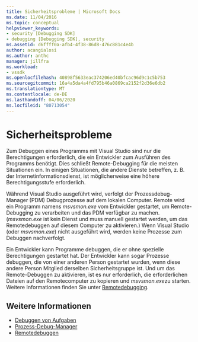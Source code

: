 ```yaml
---
title: Sicherheitsprobleme | Microsoft Docs
ms.date: 11/04/2016
ms.topic: conceptual
helpviewer_keywords:
- security [Debugging SDK]
- debugging [Debugging SDK], security
ms.assetid: d6ffff0a-afb4-4f38-86d8-476c881c4e4b
author: acangialosi
ms.author: anthc
manager: jillfra
ms.workload:
- vssdk
ms.openlocfilehash: 40898f5633eac374206ed40bfcac96d9c1c5b753
ms.sourcegitcommit: 16a4a5da4a4fd795b46a0869ca2152f2d36e6db2
ms.translationtype: MT
ms.contentlocale: de-DE
ms.lasthandoff: 04/06/2020
ms.locfileid: "80713054"
---
```

# <a name="security-issues"></a>Sicherheitsprobleme
Zum Debuggen eines Programms mit Visual Studio sind nur die Berechtigungen erforderlich, die ein Entwickler zum Ausführen des Programms benötigt. Dies schließt Remote-Debugging für die meisten Situationen ein. In einigen Situationen, die andere Dienste betreffen, z. B. der Internetinformationsdienst, ist möglicherweise eine höhere Berechtigungsstufe erforderlich.

 Während Visual Studio ausgeführt wird, verfolgt der Prozessdebug-Manager (PDM) Debugprozesse auf dem lokalen Computer. Remote wird ein Programm namens *msvsmon.exe* vom Entwickler gestartet, um Remote-Debugging zu verarbeiten und das PDM verfügbar zu machen. (*msvsmon.exe* ist kein Dienst und muss manuell gestartet werden, um das Remotedebuggen auf diesem Computer zu aktivieren.) Wenn Visual Studio (oder *msvsmon.exe*) nicht ausgeführt wird, werden keine Prozesse zum Debuggen nachverfolgt.

 Ein Entwickler kann Programme debuggen, die er ohne spezielle Berechtigungen gestartet hat. Der Entwickler kann sogar Prozesse debuggen, die von einer anderen Person gestartet wurden, wenn diese andere Person Mitglied derselben Sicherheitsgruppe ist. Und um das Remote-Debuggen zu aktivieren, ist es nur erforderlich, die erforderlichen Dateien auf den Remotecomputer zu kopieren und *msvsmon.exe*zu starten. Weitere Informationen finden Sie unter [Remotedebugging](../../debugger/remote-debugging.md).

## <a name="see-also"></a>Weitere Informationen
- [Debuggen von Aufgaben](../../extensibility/debugger/debugging-tasks.md)
- [Prozess-Debug-Manager](../../extensibility/debugger/process-debug-manager.md)
- [Remotedebuggen](../../debugger/remote-debugging.md)
